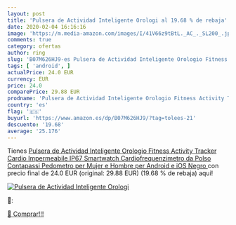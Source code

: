 ```yaml
---
layout: post
title: 'Pulsera de Actividad Inteligente Orologi al 19.68 % de rebaja'
date: 2020-02-04 16:16:16
image: 'https://m.media-amazon.com/images/I/41V66z9tBtL._AC_._SL200_.jpg'
comments: true
category: ofertas
author: ring
slug: 'B07M626HJ9-es Pulsera de Actividad Inteligente Orologio Fitness Activity...'
tags: [ 'android', ]
actualPrice: 24.0 EUR
currency: EUR
price: 24.0
comparePrice: 29.88 EUR
prodname: 'Pulsera de Actividad Inteligente Orologio Fitness Activity Tracker Cardio Impermeabile IP67 Smartwatch Cardiofrequenzimetro da Polso Contapassi Pedometro per Mujer e Hombre per Android e iOS Negro '
country: 'es'
flag: '🇪🇸'
buyurl: 'https://www.amazon.es/dp/B07M626HJ9/?tag=tolees-21'
descuento: '19.68'
average: '25.176'
---
```


Tienes [Pulsera de Actividad Inteligente Orologio Fitness Activity Tracker Cardio Impermeabile IP67 Smartwatch Cardiofrequenzimetro da Polso Contapassi Pedometro per Mujer e Hombre per Android e iOS Negro ](https://www.amazon.es/dp/B07M626HJ9/?tag=tolees-21) con precio final de  24.0 EUR (original: 29.88 EUR) (19.68 %  de rebaja) aqui!

[![Pulsera de Actividad Inteligente Orologi](https://m.media-amazon.com/images/I/41V66z9tBtL._AC_._SL200_.jpg)](https://www.amazon.es/dp/B07M626HJ9/?tag=tolees-21)

🔎:


[🛒 Comprar!!!](https://www.amazon.es/dp/B07M626HJ9/?tag=tolees-21)

